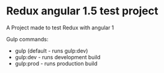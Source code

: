 # Redux angular 1.5 test project
A Project made to test Redux with angular 1

Gulp commands:
* gulp (default - runs gulp:dev)
* gulp:dev - runs development build
* gulp:prod - runs production build
